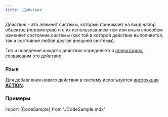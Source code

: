 ```yaml
---
title: 'Действия'
---
```


*Действие* - это элемент системы, который принимает на вход набор объектов (*параметров*) и с их использованием тем или иным способом изменяет состояние системы (как той в которой действие выполняется, так и состояние любой другой внешней системы).

Тип и поведение каждого действия определяется [оператором](Оператоpы.md), создающим это действие.

### Язык

Для добавления нового действия в систему используется [инструкция **ACTION**](Инструкция_ACTION.md).

### Примеры

import {CodeSample} from './CodeSample.mdx'

<CodeSample url="https://documentation.lsfusion.org/sample?file=ActionSample"/>
